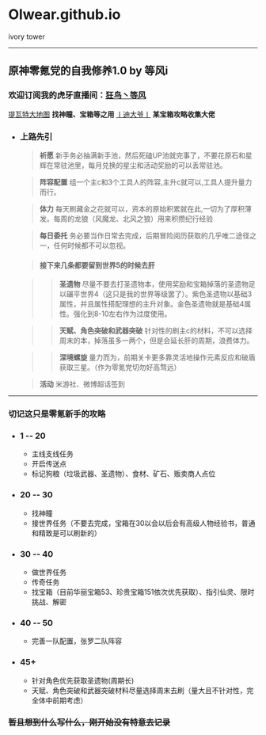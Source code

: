# Olwear.github.io
ivory tower
* * * *
## 原神零氪党的自我修养1.0 by 等风i
### 欢迎订阅我的虎牙直播间：[狂鸟丶等风](https://www.huya.com/orlove)
[提瓦特大地图](https://bbs.mihoyo.com/ys/obc/content/1060/detail?bbs_presentation_style=no_header) **找神瞳、宝箱等之用**
[丨迪大爷丨](https://bbs.mihoyo.com/ys/accountCenter/postList?id=162661361 "丨迪大爷丨") **某宝箱攻略收集大佬**
* ### 上路先引
	> **祈愿**
	> 新手务必抽满新手池，然后死磕UP池就完事了，不要花原石和星辉在常驻池里，每月兑换的星尘和活动奖励的可以丢常驻池。

	> **阵容配置**
	组一个主c和3个工具人的阵容,主升c就可以,工具人提升量力而行。

	> **体力**
	每天刷藏金之花就可以，资本的原始积累就在此,一切为了厚积薄发。每周的龙狼（风魔龙、北风之狼）用来积攒纪行经验

	> **每日委托**
	务必要当作日常去完成，后期冒险阅历获取的几乎唯二途径之一，任何时候都不可以忽视。

	> #### 接下来几条都要留到世界5的时候去肝

	> > **圣遗物**
	尽量不要去打圣遗物本，使用奖励和宝箱掉落的圣遗物足以碾平世界4（这只是我的世界等级罢了）。紫色圣遗物以基础3属性，并且属性搭配理想的主升对象。金色圣遗物就是基础4属性。强化到8-10左右作为过度使用。

	> > **天赋、角色突破和武器突破**
	针对性的刷主c的材料，不可以选择周末的本，掉落虽多一两个，但是会延长肝的周期，浪费体力。

	> > **深境螺旋**
	量力而为，前期关卡更多靠灵活地操作元素反应和破盾获取三星。（作为零氪党切勿好高骛远）

	> **活动**
	米游社、微博超话签到
* * * *
### 切记这只是零氪新手的攻略
* ### **1 -- 20**
	* 主线支线任务
	* 开启传送点
	* 标记狗粮（垃圾武器、圣遗物）、食材、矿石、贩卖商人点位
* ### **20 -- 30**
	* 找神瞳
	* 接世界任务（不要去完成，宝箱在30以会以后会有高级人物经验书，普通和精致是可以刷新的）
* ### **30 -- 40**
	* 做世界任务
	* 传奇任务
	* 找宝箱（目前华丽宝箱53、珍贵宝箱151依次优先获取）、指引仙灵、限时挑战、解密
* ### **40 -- 50**
	+ 完善一队配置，张罗二队阵容
* ### **45+**
	* 针对角色优先获取圣遗物(周期长)
	* 天赋、角色突破和武器突破材料尽量选择周末去刷（量大且不针对性，完全体中前期考虑）
### ~~暂且想到什么写什么，刚开始没有特意去记录~~
